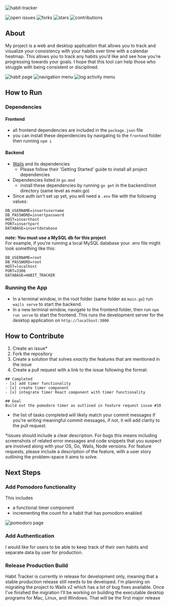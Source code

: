 ![habit-tracker](https://user-images.githubusercontent.com/15822994/145180371-3d0fe074-ffb2-468f-a2c3-0fbdbcd75c83.png)

![open issues](https://img.shields.io/github/issues/bashbunni/habit-tracker)
![forks](https://img.shields.io/github/forks/bashbunni/habit-tracker)
![stars](https://img.shields.io/github/stars/bashbunni/habit-tracker)
![contributions](https://img.shields.io/badge/contributions-open-blueviolet)

## About

My project is a web and desktop application that allows you to track and visualize your consistency with your habits over time with a calendar heatmap.
This allows you to track any habits you’d like and see how you’re progressing towards your goals.
I hope that this tool can help those who struggle with being consistent or disciplined.

![habit page](https://user-images.githubusercontent.com/15822994/145179044-4c153162-075f-4842-9068-691660c6c2bd.png)
![navigation menu](https://user-images.githubusercontent.com/15822994/145179071-fec54a58-9dfc-4280-badf-c8ce962aa8fa.png)
![log activity menu](https://user-images.githubusercontent.com/15822994/145179136-37aca325-ca19-42e0-83d9-2ea3e4498729.png)

## How to Run

### Dependencies

#### Frontend

- all frontend dependencies are included in the `package.json` file
- you can install these dependencies by navigating to the `frontend` folder then running `npm i`

#### Backend

- [Wails](https://wails.app/gettingstarted/) and its dependencies
  - Please follow their 'Getting Started' guide to install all project dependencies
- Dependencies listed in `go.mod`
  - install these dependencies by running `go get` in the backend/root directory (same level as main.go)
- Since auth isn't set up yet, you will need a `.env` file with the following values:

```
DB_USERNAME=insertusername
DB_PASSWORD=insertpassword
HOST=inserthost
PORT=insertport
DATABASE=insertdatabase
```

**_note_: You must use a MySQL db for this project**\
For example, if you're running a local MySQL database your .env file might look something like this:

```
DB_USERNAME=root
DB_PASSWORD=root
HOST=localhost
PORT=3306
DATABASE=HABIT_TRACKER
```

### Running the App

- In a terminal window, in the root folder (same folder as `main.go`) run `wails serve` to start the backend.
- In a new terminal window, navigate to the frontend folder, then run `npm run serve` to start the frontend.
  This runs the development server for the desktop application on `http://localhost:3000`

## How to Contribute

1. Create an issue\*
2. Fork the repository
3. Create a solution that solves _exactly_ the features that are mentioned in the issue
4. Create a pull request with a link to the issue following the format:

```
## Completed
- [x] add timer functionality
- [x] create timer component
- [x] integrate timer React component with timer functionality

## Goal
Build out the pomodoro timer as outlined in feature request issue #10
```

- the list of tasks completed will likely match your commit messages if you're writing meaningful commit messages, if not, it will add clarity to the pull request.

\*issues should include a clear description. For bugs this means including screenshots of related error messages and code snippets that you suspect are involved along with your OS, Go, Wails, Node versions.
For feature requests, please include a description of the feature, with a user story outlining the problem-space it aims to solve.

## Next Steps

### Add Pomodoro functionality

This includes

- a functional timer component
- incrementing the count for a habit that has pomodoro enabled

![pomodoro page](https://user-images.githubusercontent.com/15822994/145179376-d87d1354-7497-4cef-90d0-ac7690438457.png)

### Add Authentication

I would like for users to be able to keep track of their own habits and separate data by user for production.

### Release Production Build

Habit Tracker is currently in release for development only, meaning that a stable production release still needs to be developed.
I'm planning on migrating the project to Wails v2 which has a lot of bug fixes available.
Once I've finished the migration I'll be working on building the executable desktop programs for Mac, Linux, and Windows.
That will be the first major release
